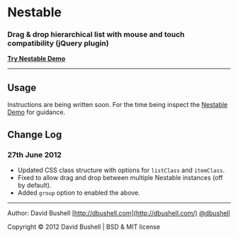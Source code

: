 Nestable
========

### Drag & drop hierarchical list with mouse and touch compatibility (jQuery plugin)

[**Try Nestable Demo**](http://dbushell.github.com/Nestable/)

* * *

## Usage

Instructions are being written soon. For the time being inspect the [Nestable Demo](http://dbushell.github.com/Nestable/) for guidance.

## Change Log

### 27th June 2012

* Updated CSS class structure with options for `listClass` and `itemClass`.
* Fixed to allow drag and drop between multiple Nestable instances (off by default).
* Added `group` option to enabled the above.

* * *

Author: David Bushell [http://dbushell.com](http://dbushell.com/) [@dbushell](http://twitter.com/dbushell/)

Copyright © 2012 David Bushell | BSD & MIT license
